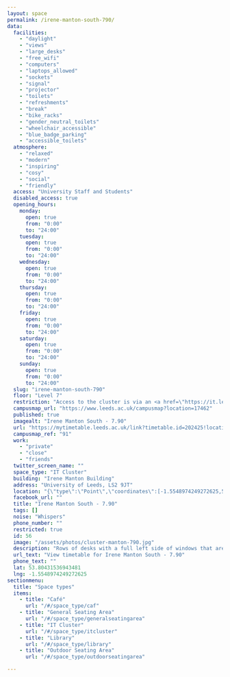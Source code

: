 ```yaml
---
layout: space
permalink: /irene-manton-south-790/
data:
  facilities:
    - "daylight"
    - "views"
    - "large_desks"
    - "free_wifi"
    - "computers"
    - "laptops_allowed"
    - "sockets"
    - "signal"
    - "projector"
    - "toilets"
    - "refreshments"
    - "break"
    - "bike_racks"
    - "gender_neutral_toilets"
    - "wheelchair_accessible"
    - "blue_badge_parking"
    - "accessible_toilets"
  atmosphere:
    - "relaxed"
    - "modern"
    - "inspiring"
    - "cosy"
    - "social"
    - "friendly"
  access: "University Staff and Students"
  disabled_access: true
  opening_hours:
    monday:
      open: true
      from: "0:00"
      to: "24:00"
    tuesday:
      open: true
      from: "0:00"
      to: "24:00"
    wednesday:
      open: true
      from: "0:00"
      to: "24:00"
    thursday:
      open: true
      from: "0:00"
      to: "24:00"
    friday:
      open: true
      from: "0:00"
      to: "24:00"
    saturday:
      open: true
      from: "0:00"
      to: "24:00"
    sunday:
      open: true
      from: "0:00"
      to: "24:00"
  slug: "irene-manton-south-790"
  floor: "Level 7"
  restriction: "Access to the cluster is via an <a href=\"https://it.leeds.ac.uk/it?id=clusters\" target=\"_it\">entrance code available on the IT website</a>"
  campusmap_url: "https://www.leeds.ac.uk/campusmap?location=17462"
  published: true
  imagealt: "Irene Manton South - 7.90"
  url: "https://mytimetable.leeds.ac.uk/link?timetable.id=202425!location!5216C608F8794D77F15FA9D195AB1F51"
  campusmap_ref: "91"
  work:
    - "private"
    - "close"
    - "friends"
  twitter_screen_name: ""
  space_type: "IT Cluster"
  building: "Irene Manton Building"
  address: "University of Leeds, LS2 9JT"
  location: "{\"type\":\"Point\",\"coordinates\":[-1.5548974249272625,53.80431536943481]}"
  facebook_url: ""
  title: "Irene Manton South - 7.90"
  tags: []
  noise: "Whispers"
  phone_number: ""
  restricted: true
  id: 56
  image: "/assets/photos/cluster-manton-790.jpg"
  description: "Rows of desks with a full left side of windows that are facing a beautiful side of campus allowing plenty of natural light into the study area. 41 seat capacity. From the Sustainable Garden outside Roger Stevens cross the bridge from the Garstang building to the Irene Manton building and turn right. The entrance to the cluster is the first door on the left."
  url_text: "View timetable for Irene Manton South - 7.90"
  phone_text: ""
  lat: 53.80431536943481
  lng: -1.5548974249272625
sectionmenu:
  title: "Space types"
  items:
    - title: "Café"
      url: "/#/space_type/caf"
    - title: "General Seating Area"
      url: "/#/space_type/generalseatingarea"
    - title: "IT Cluster"
      url: "/#/space_type/itcluster"
    - title: "Library"
      url: "/#/space_type/library"
    - title: "Outdoor Seating Area"
      url: "/#/space_type/outdoorseatingarea"

---
```

